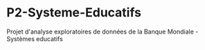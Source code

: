 # P2-Systeme-Educatifs
Projet d'analyse exploratoires de données de la Banque Mondiale - Systèmes educatifs
